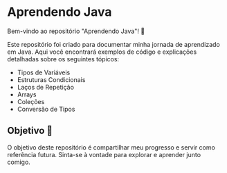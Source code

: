 # Aprendendo Java

Bem-vindo ao repositório "Aprendendo Java"! 🌟

Este repositório foi criado para documentar minha jornada de aprendizado em Java. Aqui você encontrará exemplos de código e explicações detalhadas sobre os seguintes tópicos:

- Tipos de Variáveis
- Estruturas Condicionais
- Laços de Repetição
- Arrays
- Coleções
- Conversão de Tipos

## Objetivo 🎯

O objetivo deste repositório é compartilhar meu progresso e servir como referência futura. Sinta-se à vontade para explorar e aprender junto comigo.
